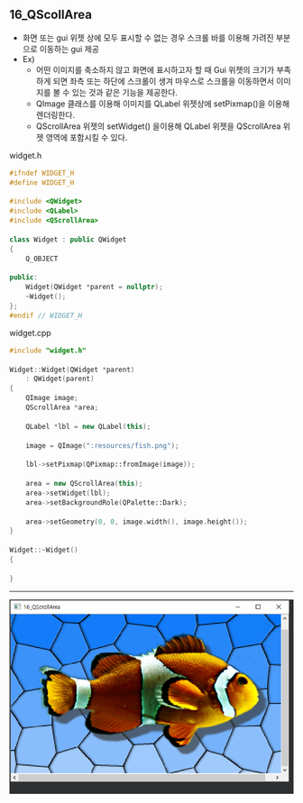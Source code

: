 ## 16_QScollArea

- 화면 또는 gui 위젯 상에 모두 표시할 수 없는 경우 스크롤 바를 이용해 가려진 부분으로 이동하는 gui 제공
- Ex)
  - 어떤 이미지를 축소하지 않고 화면에 표시하고자 할 때 Gui 위젯의 크기가 부족하게 되면 좌측 또는 하단에 스크롤이 생겨 마우스로 스크롤을 이동하면서 이미지를 볼 수 있는 것과 같은 기능을 제공한다.
  - QImage 클래스를 이용해 이미지를 QLabel 위젯상에 setPixmap()을 이용해 렌더링한다.
  - QScrollArea 위젯의 setWidget() 을이용해 QLabel 위젯을 QScrollArea 위젯 영역에 포함시킬 수 있다.



widget.h

```c++
#ifndef WIDGET_H
#define WIDGET_H

#include <QWidget>
#include <QLabel>
#include <QScrollArea>

class Widget : public QWidget
{
    Q_OBJECT

public:
    Widget(QWidget *parent = nullptr);
    ~Widget();
};
#endif // WIDGET_H

```

widget.cpp

```c++
#include "widget.h"

Widget::Widget(QWidget *parent)
    : QWidget(parent)
{
    QImage image;
    QScrollArea *area;

    QLabel *lbl = new QLabel(this);

    image = QImage(":resources/fish.png");

    lbl->setPixmap(QPixmap::fromImage(image));

    area = new QScrollArea(this);
    area->setWidget(lbl);
    area->setBackgroundRole(QPalette::Dark);

    area->setGeometry(0, 0, image.width(), image.height());
}

Widget::~Widget()
{

}

```

***

<img src="./16_gui.PNG">


